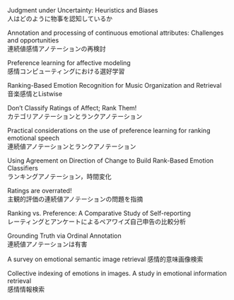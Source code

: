 Judgment under Uncertainty: Heuristics and Biases  
人はどのように物事を認知しているか  

Annotation and processing of continuous emotional attributes: Challenges and opportunities  
連続値感情アノテーションの再検討  

Preference learning for affective modeling  
感情コンピューティングにおける選好学習

Ranking-Based Emotion Recognition for Music Organization and Retrieval    
音楽感情とListwise  

Don’t Classify Ratings of Affect; Rank Them!  
カテゴリアノテーションとランクアノテーション  

Practical considerations on the use of preference learning for ranking emotional speech  
連続値アノテーションとランクアノテーション

Using Agreement on Direction of Change to Build Rank-Based Emotion Classifiers  
ランキングアノテーション，時間変化

Ratings are overrated!  
主観的評価の連続値アノテーションの問題を指摘  

Ranking vs. Preference: A Comparative Study of Self-reporting  
レーティングとアンケートによるペアワイズ自己申告の比較分析  

Grounding Truth via Ordinal Annotation  
連続値アノテーションは有害  

A survey on emotional semantic image retrieval
感情的意味画像検索  

Collective indexing of emotions in images. A study in emotional information retrieval  
感情情報検索  

